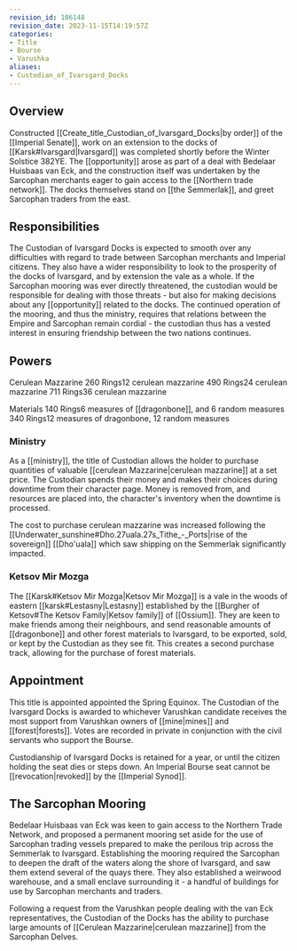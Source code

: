 ```yaml
---
revision_id: 106148
revision_date: 2023-11-15T14:19:57Z
categories:
- Title
- Bourse
- Varushka
aliases:
- Custodian_of_Ivarsgard_Docks
---
```



## Overview
Constructed [[Create_title_Custodian_of_Ivarsgard_Docks|by order]] of the [[Imperial Senate]], work on an extension to the docks of [[Karsk#Ivarsgard|Ivarsgard]] was completed shortly before the Winter Solstice 382YE. The [[opportunity]] arose as part of a deal with Bedelaar Huisbaas van Eck, and the construction itself was undertaken by the Sarcophan merchants eager to gain access to the [[Northern trade network]]. The docks themselves stand on [[the Semmerlak]], and greet Sarcophan traders from the east.

## Responsibilities
The Custodian of Ivarsgard Docks is expected to smooth over any difficulties with regard to trade between Sarcophan merchants and Imperial citizens. They also have a wider responsibility to look to the prosperity of the docks of Ivarsgard, and by extension the vale as a whole. If the Sarcophan mooring was ever directly threatened, the custodian would be responsible for dealing with those threats - but also for making decisions about any [[opportunity]] related to the docks. The continued operation of the mooring, and thus the ministry, requires that relations between the Empire and Sarcophan remain cordial - the custodian thus has a vested interest in ensuring friendship between the two nations continues.

## Powers

Cerulean Mazzarine
260 Rings12 cerulean mazzarine
490 Rings24 cerulean mazzarine
711 Rings36 cerulean mazzarine

Materials
140 Rings6 measures of [[dragonbone]], and 6 random measures
340 Rings12 measures of dragonbone, 12 random measures
### Ministry
As a [[ministry]], the title of Custodian allows the holder to purchase quantities of valuable [[cerulean Mazzarine|cerulean mazzarine]] at a set price. The Custodian spends their money and makes their choices during downtime from their character page. Money is removed from, and resources are placed into, the character's inventory when the downtime is processed. 

The cost to purchase cerulean mazzarine was increased following the [[Underwater_sunshine#Dho.27uala.27s_Tithe_-_Ports|rise of the sovereign]] [[Dho'uala]] which saw shipping on the Semmerlak significantly impacted.
### Ketsov Mir Mozga
The [[Karsk#Ketsov Mir Mozga|Ketsov Mir Mozga]] is a vale in the woods of eastern [[karsk#Lestasny|Lestasny]] established by the [[Burgher of Ketsov#The Ketsov Family|Ketsov family]] of [[Ossium]]. They are keen to make friends among their neighbours, and send reasonable amounts of [[dragonbone]] and other forest materials to Ivarsgard, to be exported, sold, or kept by the Custodian as they see fit. This creates a second purchase track, allowing for the purchase of forest materials.

## Appointment
This title is appointed appointed the Spring Equinox. The Custodian of the Ivarsgard Docks is awarded to whichever Varushkan candidate receives the most support from Varushkan owners of [[mine|mines]] and [[forest|forests]]. Votes are recorded in private in conjunction with the civil servants who support the Bourse.

Custodianship of Ivarsgard Docks is retained for a year, or until the citizen holding the seat dies or steps down. An Imperial Bourse seat cannot be [[revocation|revoked]] by the [[Imperial Synod]].

## The Sarcophan Mooring
Bedelaar Huisbaas van Eck was keen to gain access to the Northern Trade Network, and proposed a permanent mooring set aside for the use of Sarcophan trading vessels prepared to make the perilous trip across the Semmerlak to Ivarsgard. Establishing the mooring required the Sarcophan to deepen the draft of the waters along the shore of Ivarsgard, and saw them extend several of the quays there. They also established a weirwood warehouse, and a small enclave surrounding it - a handful of buildings for use by Sarcophan merchants and traders.

Following a request from the Varushkan people dealing with the van Eck representatives, the Custodian of the Docks has the ability to purchase large amounts of [[Cerulean Mazzarine|cerulean mazzarine]] from the Sarcophan Delves.


